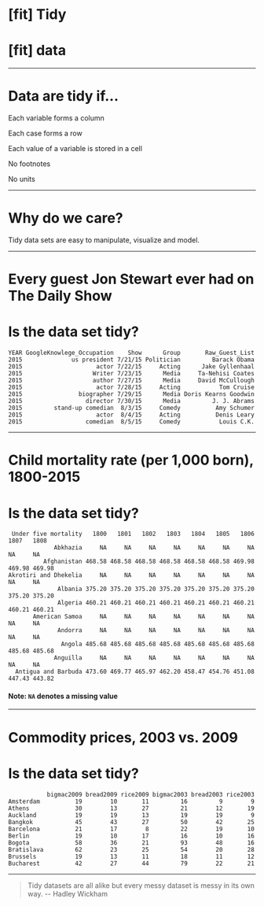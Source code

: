 
# [fit] Tidy 
# [fit] data

---

# Data are tidy if...

Each variable forms a column

Each case forms a row

Each value of a variable is stored in a cell

No footnotes

No units

---

# Why do we care?

Tidy data sets are easy to manipulate, visualize and model. 

---

# Every guest Jon Stewart ever had on The Daily Show
# Is the data set tidy?

	YEAR GoogleKnowlege_Occupation    Show      Group       Raw_Guest_List
	2015              us president 7/21/15 Politician         Barack Obama
	2015                     actor 7/22/15     Acting      Jake Gyllenhaal
	2015                    Writer 7/23/15      Media     Ta-Nehisi Coates
	2015                    author 7/27/15      Media     David McCullough
	2015                     actor 7/28/15     Acting           Tom Cruise
	2015                biographer 7/29/15      Media Doris Kearns Goodwin
	2015                  director 7/30/15      Media         J. J. Abrams
	2015         stand-up comedian  8/3/15     Comedy          Amy Schumer
	2015                     actor  8/4/15     Acting          Denis Leary
	2015                  comedian  8/5/15     Comedy           Louis C.K.

---

# Child mortality rate (per 1,000 born), 1800-2015
# Is the data set tidy?

	 Under five mortality   1800   1801   1802   1803   1804   1805   1806   1807   1808
	             Abkhazia     NA     NA     NA     NA     NA     NA     NA     NA     NA
	          Afghanistan 468.58 468.58 468.58 468.58 468.58 468.58 469.98 469.98 469.98
	Akrotiri and Dhekelia     NA     NA     NA     NA     NA     NA     NA     NA     NA
	              Albania 375.20 375.20 375.20 375.20 375.20 375.20 375.20 375.20 375.20
	              Algeria 460.21 460.21 460.21 460.21 460.21 460.21 460.21 460.21 460.21
	       American Samoa     NA     NA     NA     NA     NA     NA     NA     NA     NA
	              Andorra     NA     NA     NA     NA     NA     NA     NA     NA     NA
	               Angola 485.68 485.68 485.68 485.68 485.68 485.68 485.68 485.68 485.68
	             Anguilla     NA     NA     NA     NA     NA     NA     NA     NA     NA
	  Antigua and Barbuda 473.60 469.77 465.97 462.20 458.47 454.76 451.08 447.43 443.82

#### Note: `NA` denotes a missing value

---

# Commodity prices, 2003 vs. 2009
# Is the data set tidy?

	           bigmac2009 bread2009 rice2009 bigmac2003 bread2003 rice2003
	Amsterdam          19        10       11         16         9        9
	Athens             30        13       27         21        12       19
	Auckland           19        19       13         19        19        9
	Bangkok            45        43       27         50        42       25
	Barcelona          21        17        8         22        19       10
	Berlin             19        10       17         16        10       16
	Bogota             58        36       21         93        48       16
	Bratislava         62        23       25         54        20       28
	Brussels           19        13       11         18        11       12
	Bucharest          42        27       44         79        22       21

---

> Tidy datasets are all alike but every messy dataset is messy in its own way.
-- Hadley Wickham